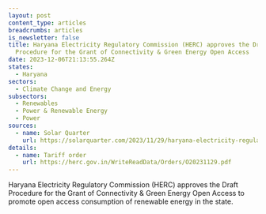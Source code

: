 ```yaml
---
layout: post
content_type: articles
breadcrumbs: articles
is_newsletter: false
title: Haryana Electricity Regulatory Commission (HERC) approves the Draft
  Procedure for the Grant of Connectivity & Green Energy Open Access
date: 2023-12-06T21:13:55.264Z
states:
  - Haryana
sectors:
  - Climate Change and Energy
subsectors:
  - Renewables
  - Power & Renewable Energy
  - Power
sources:
  - name: Solar Quarter
    url: https://solarquarter.com/2023/11/29/haryana-electricity-regulatory-commission-approves-green-energy-open-access-procedures/
details:
  - name: Tariff order
    url: https://herc.gov.in/WriteReadData/Orders/O20231129.pdf
---
```

Haryana Electricity Regulatory Commission (HERC) approves the Draft Procedure for the Grant of Connectivity & Green Energy Open Access to promote open access consumption of renewable energy in the state.
